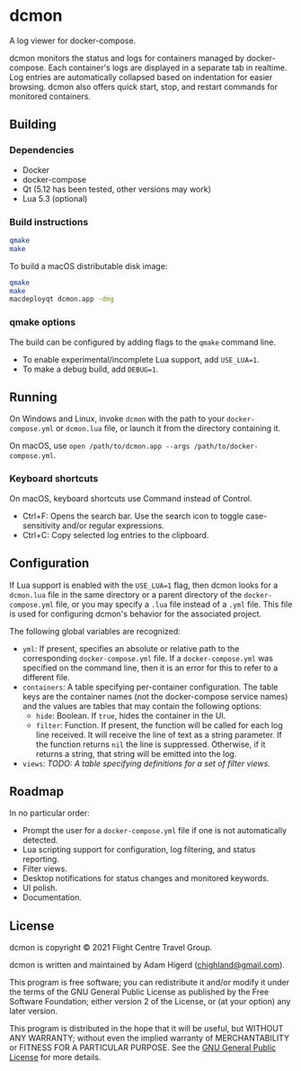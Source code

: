 dcmon
=====

A log viewer for docker-compose.

dcmon monitors the status and logs for containers managed by docker-compose. Each container's logs are displayed in a
separate tab in realtime. Log entries are automatically collapsed based on indentation for easier browsing. dcmon also
offers quick start, stop, and restart commands for monitored containers.


Building
--------

### Dependencies

* Docker
* docker-compose
* Qt (5.12 has been tested, other versions may work)
* Lua 5.3 (optional)

### Build instructions

```sh
qmake
make
```

To build a macOS distributable disk image:
```sh
qmake
make
macdeployqt dcmon.app -dmg
```

### qmake options

The build can be configured by adding flags to the `qmake` command line.

* To enable experimental/incomplete Lua support, add `USE_LUA=1`.
* To make a debug build, add `DEBUG=1`.


Running
-------

On Windows and Linux, invoke `dcmon` with the path to your `docker-compose.yml` or
`dcmon.lua` file, or launch it from the directory containing it.

On macOS, use `open /path/to/dcmon.app --args /path/to/docker-compose.yml`.

### Keyboard shortcuts

On macOS, keyboard shortcuts use Command instead of Control.

* Ctrl+F: Opens the search bar. Use the search icon to toggle case-sensitivity and/or regular expressions.
* Ctrl+C: Copy selected log entries to the clipboard.


Configuration
-------------

If Lua support is enabled with the `USE_LUA=1` flag, then dcmon looks for a
`dcmon.lua` file in the same directory or a parent directory of the
`docker-compose.yml` file, or you may specify a `.lua` file instead of a `.yml` file.
This file is used for configuring dcmon's behavior for the associated project.

The following global variables are recognized:

* `yml`: If present, specifies an absolute or relative path to the corresponding
  `docker-compose.yml` file. If a `docker-compose.yml` was specified on the command
  line, then it is an error for this to refer to a different file.
* `containers`: A table specifying per-container configuration. The table keys are
  the container names (not the docker-compose service names) and the values are tables
  that may contain the following options:
  * `hide`: Boolean. If `true`, hides the container in the UI.
  * `filter`: Function. If present, the function will be called for each log line
    received. It will receive the line of text as a string parameter. If the function
    returns `nil` the line is suppressed. Otherwise, if it returns a string, that
    string will be emitted into the log.
* `views`: _TODO: A table specifying definitions for a set of filter views._


Roadmap
-------

In no particular order:

* Prompt the user for a `docker-compose.yml` file if one is not automatically detected.
* Lua scripting support for configuration, log filtering, and status reporting.
* Filter views.
* Desktop notifications for status changes and monitored keywords.
* UI polish.
* Documentation.


License
-------

dcmon is copyright &copy; 2021 Flight Centre Travel Group.

dcmon is written and maintained by Adam Higerd (chighland@gmail.com).

This program is free software; you can redistribute it and/or
modify it under the terms of the GNU General Public License
as published by the Free Software Foundation; either version 2
of the License, or (at your option) any later version.

This program is distributed in the hope that it will be useful,
but WITHOUT ANY WARRANTY; without even the implied warranty of
MERCHANTABILITY or FITNESS FOR A PARTICULAR PURPOSE.  See the
[GNU General Public License](LICENSE.md) for more details.

